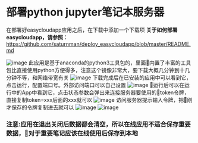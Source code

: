 # 部署python jupyter笔记本服务器
在部署好easycloudapp应用之后，在下载中添加一个下载项
**关于如何部署easycloudapp，请参照：**
https://github.com/saturnman/deploy_easycloudapp/blob/master/README.md

![image](https://user-images.githubusercontent.com/1621543/41562127-4e7b6e64-737e-11e8-80ba-58736d990fcf.png)
此应用是基于anaconda的python3工具包的，里面内置了丰富的工具包比直接使用python方便得多，注意这个镜像非常大，要下载大概几分钟到十几分钟不等，和网络带宽有关
![image](https://user-images.githubusercontent.com/1621543/41562206-8862ccda-737e-11e8-9857-7cbb4ccd0b45.png)
下载完成后在已安装的应用中可以看到它，点击运行，配置端口号。外部访问端口可以自己设置
![image](https://user-images.githubusercontent.com/1621543/41562290-bfbde35e-737e-11e8-9eef-47e1fd5b0c9d.png)
运行后可以在运行中的App中看到它，点击状态参数会弹出来连接服务器要使用的token令牌，直接复制token=xxx后面的xxx就可以
![image](https://user-images.githubusercontent.com/1621543/41562486-5ec09fdc-737f-11e8-8d74-a71d102a6cff.png)
访问服务器提示输入令牌，把刚才保存的令牌复制进去就可以
![image](https://user-images.githubusercontent.com/1621543/41562592-abfd83f0-737f-11e8-8bc8-753114c0c2ac.png)
![image](https://user-images.githubusercontent.com/1621543/41562744-1e7412aa-7380-11e8-85b8-afb9d080565b.png)
### 注意:应用在退出关闭后数据都会清空，所以在线应用不适合保存重要数据，对于重要笔记应该在线使用后保存到本地
